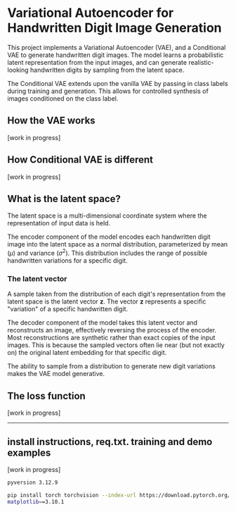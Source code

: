 # Variational Autoencoder for Handwritten Digit Image Generation
This project implements a Variational Autoencoder (VAE), and a Conditional VAE to generate handwritten digit images. The model learns a probabilistic latent representation from the input images, and can generate realistic-looking handwritten digits by sampling from the latent space.

The Conditional VAE extends upon the vanilla VAE by passing in class labels during training and generation. This allows for controlled synthesis of images conditioned on the class label.


## How the VAE works
[work in progress]


## How Conditional VAE is different
[work in progress]


## What is the latent space?
The latent space is a multi-dimensional coordinate system where the representation of input data is held.

The encoder component of the model encodes each handwritten digit image into the latent space as a normal distribution, parameterized by mean ($\mu$) and variance ($\sigma^2$). This distribution includes the range of possible handwritten variations for a specific digit. 

### The latent vector
A sample taken from the distribution of each digit's representation from the latent space is the latent vector $\mathbf{z}$.
The vector $\mathbf{z}$ represents a specific "variation" of a specific handwritten digit.

The decoder component of the model takes this latent vector and reconstructs an image, effectively reversing the process of the encoder.
Most reconstructions are synthetic rather than exact copies of the input images. This is because the sampled vectors often lie near (but not exactly on) the original latent embedding for that specific digit.

The ability to sample from a distribution to generate new digit variations makes the VAE model generative.


## The loss function
[work in progress]



---
## install instructions, req.txt. training and demo examples
[work in progress]

```sh
pyversion 3.12.9

pip install torch torchvision --index-url https://download.pytorch.org/whl/cu124
matplotlib==3.10.1
```

